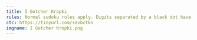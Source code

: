 ```yaml
---
title: I Gotcher Kropki
rules: Normal sudoku rules apply. Digits separated by a black dot have a 1:2 ratio, those separated by white dots are sequential. Not all black and white dots are necessarily given.
ctc: https://tinyurl.com/sevbct6n
imgname: I Gotcher Kropki.png
---
```

